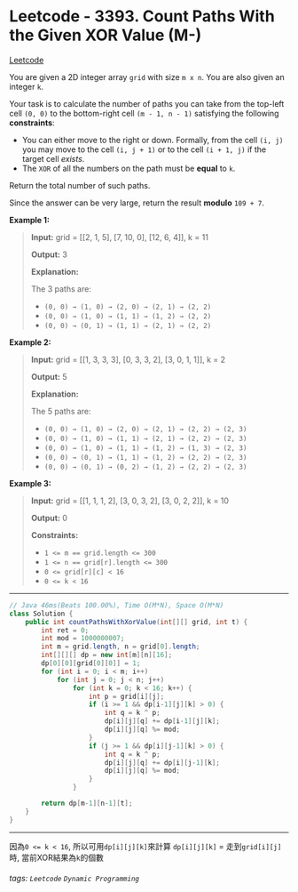 # Leetcode - 3393. Count Paths With the Given XOR Value (M-)

[Leetcode](https://leetcode.com/problems/count-paths-with-the-given-xor-value/)

You are given a 2D integer array `grid` with size `m x n`. You are also given an integer `k`.

Your task is to calculate the number of paths you can take from the top-left cell `(0, 0)` to the bottom-right cell `(m - 1, n - 1)` satisfying the following **constraints**:

-   You can either move to the right or down. Formally, from the cell `(i, j)` you may move to the cell `(i, j + 1)` or to the cell `(i + 1, j)` if the target cell _exists_.
-   The `XOR` of all the numbers on the path must be **equal** to `k`.

Return the total number of such paths.

Since the answer can be very large, return the result **modulo** `109 + 7`.

**Example 1:**

> **Input:** grid = [[2, 1, 5], [7, 10, 0], [12, 6, 4]], k = 11
> 
> **Output:** 3
> 
> **Explanation:** 
> 
> The 3 paths are:
> 
> -   `(0, 0) → (1, 0) → (2, 0) → (2, 1) → (2, 2)`
> -   `(0, 0) → (1, 0) → (1, 1) → (1, 2) → (2, 2)`
> -   `(0, 0) → (0, 1) → (1, 1) → (2, 1) → (2, 2)`

**Example 2:**

> **Input:** grid = [[1, 3, 3, 3], [0, 3, 3, 2], [3, 0, 1, 1]], k = 2
> 
> **Output:** 5
> 
> **Explanation:**
> 
> The 5 paths are:
> 
> -   `(0, 0) → (1, 0) → (2, 0) → (2, 1) → (2, 2) → (2, 3)`
> -   `(0, 0) → (1, 0) → (1, 1) → (2, 1) → (2, 2) → (2, 3)`
> -   `(0, 0) → (1, 0) → (1, 1) → (1, 2) → (1, 3) → (2, 3)`
> -   `(0, 0) → (0, 1) → (1, 1) → (1, 2) → (2, 2) → (2, 3)`
> -   `(0, 0) → (0, 1) → (0, 2) → (1, 2) → (2, 2) → (2, 3)`

**Example 3:**

> **Input:** grid = [[1, 1, 1, 2], [3, 0, 3, 2], [3, 0, 2, 2]], k = 10
> 
> **Output:** 0
> 
> **Constraints:**
> 
> -   `1 <= m == grid.length <= 300`
> -   `1 <= n == grid[r].length <= 300`
> -   `0 <= grid[r][c] < 16`
> -   `0 <= k < 16`

---
```java
// Java 46ms(Beats 100.00%), Time O(M*N), Space O(M*N)
class Solution {
    public int countPathsWithXorValue(int[][] grid, int t) {
        int ret = 0;
        int mod = 1000000007;
        int m = grid.length, n = grid[0].length;
        int[][][] dp = new int[m][n][16];
        dp[0][0][grid[0][0]] = 1;
        for (int i = 0; i < m; i++)
            for (int j = 0; j < n; j++)
                for (int k = 0; k < 16; k++) {
                    int p = grid[i][j];
                    if (i >= 1 && dp[i-1][j][k] > 0) {
                        int q = k ^ p;
                        dp[i][j][q] += dp[i-1][j][k];
                        dp[i][j][q] %= mod;
                    }
                    if (j >= 1 && dp[i][j-1][k] > 0) {
                        int q = k ^ p;
                        dp[i][j][q] += dp[i][j-1][k];
                        dp[i][j][q] %= mod;
                    }
                }

        return dp[m-1][n-1][t];
    }
}
```
---

因為`0 <= k < 16`, 所以可用`dp[i][j][k]`來計算
`dp[i][j][k]` = 走到`grid[i][j]`時, 當前XOR結果為`k`的個數


###### tags: `Leetcode` `Dynamic Programming`